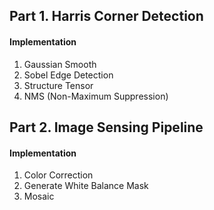 ## Part 1. Harris Corner Detection

#### Implementation
1. Gaussian Smooth
2. Sobel Edge Detection
3. Structure Tensor
4. NMS (Non-Maximum Suppression)

## Part 2. Image Sensing Pipeline

#### Implementation
1. Color Correction
2. Generate White Balance Mask
3. Mosaic
